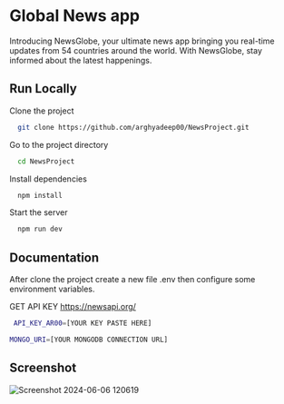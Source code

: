 
# Global News app

Introducing NewsGlobe, your ultimate news app bringing you real-time updates from 54 countries around the world. With NewsGlobe, stay informed about the latest happenings.




## Run Locally

Clone the project

```bash
  git clone https://github.com/arghyadeep00/NewsProject.git
```

Go to the project directory

```bash
  cd NewsProject
```

Install dependencies

```bash
  npm install
```

Start the server

```bash
  npm run dev
```


## Documentation

After clone the project create a new file .env then configure some environment variables.

GET API KEY https://newsapi.org/ 

```bash
 API_KEY_AR00=[YOUR KEY PASTE HERE]
```
```bash
MONGO_URI=[YOUR MONGODB CONNECTION URL]
```


## Screenshot

![Screenshot 2024-06-06 120619](https://github.com/arghyadeep00/NewsProject/assets/86821795/ce0572b1-6136-411a-919e-2e650f961737)


